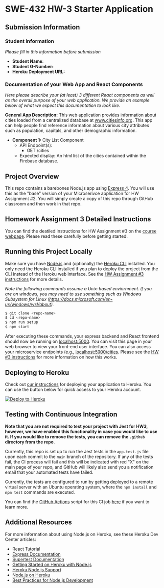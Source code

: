 # SWE-432 HW-3 Starter Application

## Submission Information

### Student Information

*Please fill in this information before submission*

* **Student Name:** 
* **Student G-Number:** 
* **Heroku Deployment URL:**

### Documentation of your Web App and React Components

*Here please describe your (at least) 3 different React components as well as the overall purpose of your web application. We provide an example below of what we expect this documentation to look like.*

**General App Description:** This web application provides information about cities loaded from a centralized database at www.citiesinfo.org. This app can help people find reference information about various city attributes such as population, capitals, and other demographic information.

* **Component 1:** City List Component
	* API Endpoint(s):
  		* GET /cities
  * Expected display: An html list of the cities contained within the Firebase database.

## Project Overview

This repo contains a barebones Node.js app using [Express 4](http://expressjs.com/). You will use this as the "base" version of your Microserivce application for HW Assignment #2. You will simply create a copy of this repo through GitHub classroom and then work in that repo. 

## Homework Assignment 3 Detailed Instructions

You can find the deatiled instructions for HW Assignment #3 on the [course webpage](https://cs.gmu.edu/~kpmoran/teaching/swe-432-f21/hw3). Please read these carefully before getting started.

## Running this Project Locally

Make sure you have [Node.js](http://nodejs.org/) and (optionally) the [Heroku CLI](https://cli.heroku.com/) installed. You only need the Heroku CLI installed if you plan to deploy the project from the CLI instead of the Heroku web interface. See the [HW Assignment #3 instructions](https://cs.gmu.edu/~kpmoran/teaching/swe-432-f21/hw3) for more details.

*Note the following commands assume a Unix-based enviornment. If you are on windows, you may need to use something such as Windows Subsystem for Linux (https://docs.microsoft.com/en-us/windows/wsl/about).*

```sh
$ git clone <repo-name>
$ cd <repo-name>
$ npm run setup
$ npm start
```

After executing these commands, your express backend and React frontend should now be running on [localhost:5000](http://localhost:5000/). You can visit this page in your web browser to view your front-end user interface. You can also access your microservice endpoints (e.g., [localhost:5000/cities](http://localhost:5000/cities). Please see the [HW #3 instructions](https://cs.gmu.edu/~kpmoran/teaching/swe-432-f21/hw3) for more information on how this works.

## Deploying to Heroku

Check out [our instructions](https://cs.gmu.edu/~kpmoran/teaching/swe-432-f21/hw3) for deploying your application to Heroku. You can use the button below for quick access to your Heroku account.

[![Deploy to Heroku](https://www.herokucdn.com/deploy/button.png)](https://heroku.com/deploy)

## Testing with Continuous Integration

**Note that you are not required to test your project with Jest for HW3, however, we have enabled this functionality in case you would like to use it. If you would like to remove the tests, you can remove the `.github` directory from the repo.**

Currently, this repo is set up to run the Jest tests in the `app.test.js` file upon each commit to the `main` branch of the repository. If any of the tests fail, the CI process will fail and this will be indicated with red "X" on the main page of your repo, and GitHub will likely also send you a notification email that your automated tests have failed.

Currently, the tests are configured to run by getting deployed to a remote virtual server with an Ubuntu operating system, where the `npm install` and `npm test` commands are executed.

You can find the [GitHub Actions](https://github.com/features/actions) script for this CI job [here](.github/workflows/ci.yml) if you want to learn more.

## Additional Resources

For more information about using Node.js on Heroku, see these Heroku Dev Center articles:

- [React Tutorial](https://reactjs.org/tutorial/tutorial.html)
- [Express Documentation](https://expressjs.com/en/5x/api.html)
- [Supertest Documentation](https://www.npmjs.com/package/supertest)
- [Getting Started on Heroku with Node.js](https://devcenter.heroku.com/articles/getting-started-with-nodejs)
- [Heroku Node.js Support](https://devcenter.heroku.com/articles/nodejs-support)
- [Node.js on Heroku](https://devcenter.heroku.com/categories/nodejs)
- [Best Practices for Node.js Development](https://devcenter.heroku.com/articles/node-best-practices)
